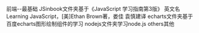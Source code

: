 前端--最基础
JSinbook文件夹基于《JavaScript 学习指南第3版》 英文名Learning JavaScript，[美]Ethan Brown著，娄佳 袁慎建译
echarts文件夹基于百度echarts图形绘制组件的学习
nodejs文件夹学习node.js
others其他
